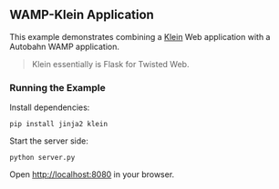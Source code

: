 ## WAMP-Klein Application

This example demonstrates combining a [Klein](https://github.com/twisted/klein) Web application with a Autobahn WAMP application.

> Klein essentially is Flask for Twisted Web.

### Running the Example

Install dependencies:

```shell
pip install jinja2 klein
```

Start the server side:


```shell
python server.py
```

Open [http://localhost:8080](http://localhost:8080) in your browser.
